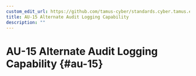 ```yaml
---
custom_edit_url: https://github.com/tamus-cyber/standards.cyber.tamus.edu/tree/main/content/tamus.edu/TAMUS_profile.xml
title: AU-15 Alternate Audit Logging Capability
description: ""
---
```


# AU-15 Alternate Audit Logging Capability {#au-15}

